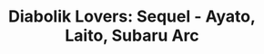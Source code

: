 --- 
title: "Diabolik Lovers: Sequel - Ayato, Laito, Subaru Arc"
publishdate: "2019-1-5T16:48:46+02:00"
src: "https://365manga.net/manga/diabolik-lovers-sequel-ayato-laito-subaru-arc"
image: "https://data.365manga.net/images/thumbnails/32597-diabolik-lovers-sequel-ayato-laito-subaru-arc.jpg"
description: " Oneshots focusing on Ayato, Laito and Subaru from the otome game Diabolik Lovers and a girl, Komori Yui, who goes to live with them.
Yui Komori is a positive-thinking girl who nevertheless is troubled by seeing spirits and experiencing poltergeist phenomena. In her second year in high school, she transfers to a new school — a night school for entertainers and…"
---